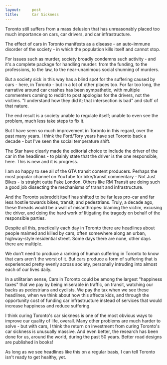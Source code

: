 ```yaml
---
layout:     post
title:      Car Sickness
---
```


Toronto still suffers from a mass delusion that has unreasonably placed too much importance on cars, car drivers, and car infrastructure.

The effect of cars in Toronto manifests as a disease - an auto-immune disorder of the society - in which the population kills itself and cannot stop.

For issues such as murder, society broadly condemns such activity - and it's a complete package for handling murder: from the funding, to the professions, to the law, to the near-unanimous social shunning of murders.

But a society sick in this way has a blind spot for the suffering caused by cars - here, in Toronto - but in a lot of other places too. For far too long, the narrative around car crashes has been sympathetic, with multiple commenters coming to reddit to post apologias for the drivers, not the victims. "I understand how they did it; that intersection is bad" and stuff of that nature.

The end result is a society unable to regulate itself; unable to even see the problem, much less take steps to fix it.

But I have seen so much improvement in Toronto in this regard, over the past many years. I think the Ford/Tory years have set Toronto back a decade - but I've seen the social temperature shift.

The Star have clearly made the editorial choice to include the driver of the car in the headlines - to plainly state that the driver is the one responsible, here. This is new and it is progress.

I am so happy to see all of the GTA transit content producers. Perhaps the most popular channel on YouTube for bike/transit commentary - Not Just Bikes - is straight outta Fake London. Others like RM Transit are doing such a good job dissecting the mechanisms of transit and infrastructure.

And the Toronto subreddit itself has shifted to be far less pro-car and far less hostile towards bikes, transit, and pedestrians. Truly, a decade ago, these threads would be a wall of misanthropes: blaming the victim, excusing the driver, and doing the hard work of litigating the tragedy on behalf of the responsible parties.

Despite all this, practically each day in Toronto there are headlines about people maimed and killed by cars, often somewhere along an urban, highway-style residential street. Some days there are none, other days there are multiple.

We don't need to produce a ranking of human suffering in Toronto to know that cars aren't the worst of it. But cars produce a form of suffering that is experienced pretty evenly across society, personally intruding into almost each of our lives daily.

In a utilitarian sense, Cars in Toronto could be among the largest "happiness taxes" that we pay by being miserable in traffic, on transit, watching our backs as pedestrians and cyclists. We pay the tax when we see these headlines, when we think about how this affects kids, and through the opportunity cost of funding car infrastructure instead of services that would increase happiness and reduce suffering.

I think curing Toronto's car sickness is one of the most obvious ways to improve our quality of life, overall. Many other problems are much harder to solve - but with cars, I think the return on investment from curing Toronto's car sickness is unusually massive. And even better, the research has been done for us, around the world, during the past 50 years. Better road designs are published in books!

As long as we see headlines like this on a regular basis, I can tell Toronto isn't ready to get healthy, yet.
